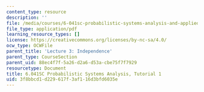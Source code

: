 ```yaml
---
content_type: resource
description: ''
file: /media/courses/6-041sc-probabilistic-systems-analysis-and-applied-probability-fall-2013/3f8bbcd1d229617f3af116d3bfd6035e_MIT6_041SCF13_tut01.pdf
file_type: application/pdf
learning_resource_types: []
license: https://creativecommons.org/licenses/by-nc-sa/4.0/
ocw_type: OCWFile
parent_title: 'Lecture 3: Independence'
parent_type: CourseSection
parent_uid: 88ec4f7f-5a26-d2a6-d53a-cbe75f7f7929
resourcetype: Document
title: 6.041SC Probabilistic Systems Analysis, Tutorial 1
uid: 3f8bbcd1-d229-617f-3af1-16d3bfd6035e
---
```

